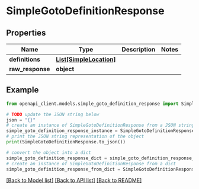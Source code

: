 # SimpleGotoDefinitionResponse


## Properties

Name | Type | Description | Notes
------------ | ------------- | ------------- | -------------
**definitions** | [**List[SimpleLocation]**](SimpleLocation.md) |  | 
**raw_response** | **object** |  | 

## Example

```python
from openapi_client.models.simple_goto_definition_response import SimpleGotoDefinitionResponse

# TODO update the JSON string below
json = "{}"
# create an instance of SimpleGotoDefinitionResponse from a JSON string
simple_goto_definition_response_instance = SimpleGotoDefinitionResponse.from_json(json)
# print the JSON string representation of the object
print(SimpleGotoDefinitionResponse.to_json())

# convert the object into a dict
simple_goto_definition_response_dict = simple_goto_definition_response_instance.to_dict()
# create an instance of SimpleGotoDefinitionResponse from a dict
simple_goto_definition_response_from_dict = SimpleGotoDefinitionResponse.from_dict(simple_goto_definition_response_dict)
```
[[Back to Model list]](../README.md#documentation-for-models) [[Back to API list]](../README.md#documentation-for-api-endpoints) [[Back to README]](../README.md)


